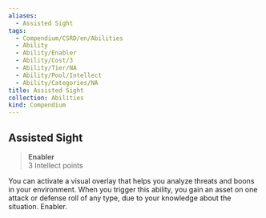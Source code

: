 ```yaml
---
aliases:
  - Assisted Sight
tags:
  - Compendium/CSRD/en/Abilities
  - Ability
  - Ability/Enabler
  - Ability/Cost/3
  - Ability/Tier/NA
  - Ability/Pool/Intellect
  - Ability/Categories/NA
title: Assisted Sight
collection: Abilities
kind: Compendium
---
```

## Assisted Sight  
>**Enabler**  
>3 Intellect points
  
You can activate a visual overlay that helps you analyze threats and boons in your environment. When you trigger this ability, you gain an asset on one attack or defense roll of any type, due to your knowledge about the situation. Enabler.